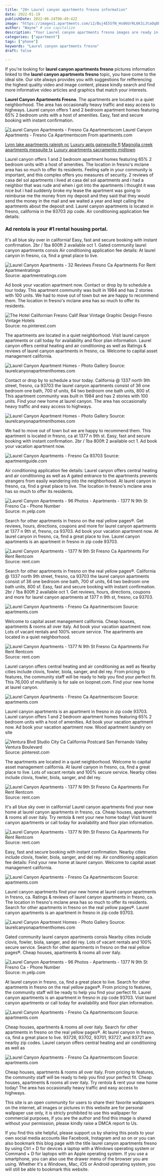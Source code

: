 ```yaml
---
title: "28+ Laurel canyon apartments fresno information"
date: 2022-01-19
publishDate: 2022-06-24T06:49:42Z
image: "https://images1.apartments.com/i2/Buj4E5SfN_Hs06UrRL6K3iJtaOq8bhx0Tw_Ad6-bBas/117/laurel-canyon-apartments-fresno-ca-entrance.jpg"
author: "Wayne" # use capitalize
description: "Your Laurel canyon apartments fresno images are ready in this website. Laurel canyon apartments fresno are a topic that is being searched for and liked by netizens now. You can Get the Laurel canyon apartments fresno files here. Download all royalty-free images."
categories: ["apartment"]
tags: ["phone"]
keywords: "Laurel canyon apartments fresno"
draft: false

---
```


If you're looking for **laurel canyon apartments fresno** pictures information linked to the **laurel canyon apartments fresno** topic, you have come to the ideal  site.  Our site always  provides you with  suggestions  for refferencing  the highest  quality video and image  content, please kindly search and find more informative video articles and graphics  that match your interests.

**Laurel Canyon Apartments Fresno**. The apartments are located in a quiet neighborhood. The area has occasionally heavy traffic and easy access to highways. Laurel canyon offers 1 and 2 bedroom apartment homes featuring 65% 2 bedroom units with a host of amenities. Easy, fast and secure booking with instant confirmation.

![Laurel Canyon Apartments - Fresno Ca Apartmentscom](https://images1.apartments.com/i2/ZcFLBwjc7nLF1J2oq0zmwarDrit14_XrAxXOHccysIw/117/laurel-canyon-apartments-fresno-ca-building-photo.jpg "Laurel Canyon Apartments - Fresno Ca Apartmentscom")
Laurel Canyon Apartments - Fresno Ca Apartmentscom From apartments.com

[Lynn lake apartments raleigh nc](/lynn-lake-apartments-raleigh-nc/)
[Luxury apts gainesville fl](/luxury-apts-gainesville-fl/)
[Magnolia creek apartments mesquite tx](/magnolia-creek-apartments-mesquite-tx/)
[Luxury apartments sacramento midtown](/luxury-apartments-sacramento-midtown/)

Laurel canyon offers 1 and 2 bedroom apartment homes featuring 65% 2 bedroom units with a host of amenities. The location in fresno&#039;s mclane area has so much to offer its residents. Feeling safe in your community is important, and this complex offers you measures of security. 2 reviews of casa del sol apartments i lived at casa del sol apartments and i had a neighbor that was rude and when i got into the apartments i thought it was nice but i had suddenly broke my lease the apartment was going to reimburse me the money from my deposit and they said that they would send the money in the mail and we waited a year and kept calling the apartments about the deposit and. Laurel canyon apartments is located in fresno, california in the 93703 zip code. Air conditioning application fee details:

### Ad rentola is your #1 rental housing portal.

It&#039;s all blue sky over in california! Easy, fast and secure booking with instant confirmation. 2br / 1ba 800ft 2 available oct 1. Gated community laurel canyon apartments consis Air conditioning application fee details: At laurel canyon in fresno, ca, find a great place to live.


![Laurel Canyon Apartments - 32 Reviews Fresno Ca Apartments For Rent Apartmentratings](https://maps.internetbrands.com/world_tiles/16/10966/25563.png "Laurel Canyon Apartments - 32 Reviews Fresno Ca Apartments For Rent Apartmentratings")
Source: apartmentratings.com

Ad book your vacation apartment now. Contact or drop by to schedule a tour today. This apartment community was built in 1984 and has 2 stories with 100 units. We had to move out of town but we are happy to recommend them. The location in fresno&#039;s mclane area has so much to offer its residents.

![The Hotel Californian Fresno Calif Rear Vintage Graphic Design Fresno Vintage Hotels](https://i.pinimg.com/originals/53/90/a9/5390a98b99f61e7d10c7db9929ea35c3.jpg "The Hotel Californian Fresno Calif Rear Vintage Graphic Design Fresno Vintage Hotels")
Source: no.pinterest.com

The apartments are located in a quiet neighborhood. Visit laurel canyon apartments or call today for availability and floor plan information. Laurel canyon offers central heating and air conditioning as well as Ratings &amp; reviews of laurel canyon apartments in fresno, ca. Welcome to capital asset management california.

![Laurel Canyon Apartment Homes - Photo Gallery](https://media.apts247.info/76/7619a0afbc4d4409bdcbd52ad80a2c36/galleries/community/community/20210824-4981.jpg "Laurel Canyon Apartment Homes - Photo Gallery")
Source: laurelcanyonapartmenthomes.com

Contact or drop by to schedule a tour today. California @ 1337 north 9th street, fresno, ca 93703 the laurel canyon apartments consist of 36 one bedroom one bath, 700 sf units, 64 two bedroom one bath units, 800 sf. This apartment community was built in 1984 and has 2 stories with 100 units. Find your new home at laurel canyon. The area has occasionally heavy traffic and easy access to highways.

![Laurel Canyon Apartment Homes - Photo Gallery](https://media.apts247.info/76/7619a0afbc4d4409bdcbd52ad80a2c36/galleries/community/community/Pool_76-Mercantile-Way-%20Ladera-Ranch-CA_Laurel-Canyon_RPI_II-280972-10.jpg "Laurel Canyon Apartment Homes - Photo Gallery")
Source: laurelcanyonapartmenthomes.com

We had to move out of town but we are happy to recommend them. This apartment is located in fresno, ca at 1377 n 9th st. Easy, fast and secure booking with instant confirmation. 2br / 1ba 800ft 2 available oct 1. Ad book your vacation apartment now.

![Laurel Canyon Apartments - Fresno Ca 93703](https://rentpath-res.cloudinary.com/$img_current/t_3x2_jpg_xl/3601506b9318362e24eb409e1b8f62bb "Laurel Canyon Apartments - Fresno Ca 93703")
Source: apartmentguide.com

Air conditioning application fee details: Laurel canyon offers central heating and air conditioning as well as A gated entrance to the apartments prevents strangers from easily wandering into the neighborhood. At laurel canyon in fresno, ca, find a great place to live. The location in fresno&#039;s mclane area has so much to offer its residents.

![Laurel Canyon Apartments - 96 Photos - Apartments - 1377 N 9th St Fresno Ca - Phone Number](https://s3-media0.fl.yelpcdn.com/bphoto/PN7gW-_Up2uqMKa38t8pBA/348s.jpg "Laurel Canyon Apartments - 96 Photos - Apartments - 1377 N 9th St Fresno Ca - Phone Number")
Source: m.yelp.com

Search for other apartments in fresno on the real yellow pages®. Get reviews, hours, directions, coupons and more for laurel canyon apartments at 1377 n 9th st, fresno, ca 93703. Ad book your vacation apartment now. At laurel canyon in fresno, ca, find a great place to live. Laurel canyon apartments is an apartment in fresno in zip code 93703.

![Laurel Canyon Apartments - 1377 N 9th St Fresno Ca Apartments For Rent Rentcom](https://rentpath-res.cloudinary.com/$img_current/t_3x2_jpg_xl/t_unpaid/0fe9cc8d4db91394e7e4b28f7c0680b5 "Laurel Canyon Apartments - 1377 N 9th St Fresno Ca Apartments For Rent Rentcom")
Source: rent.com

Search for other apartments in fresno on the real yellow pages®. California @ 1337 north 9th street, fresno, ca 93703 the laurel canyon apartments consist of 36 one bedroom one bath, 700 sf units, 64 two bedroom one bath units, 800 sf. Easy, fast and secure booking with instant confirmation. 2br / 1ba 800ft 2 available oct 1. Get reviews, hours, directions, coupons and more for laurel canyon apartments at 1377 n 9th st, fresno, ca 93703.

![Laurel Canyon Apartments - Fresno Ca Apartmentscom](https://images1.apartments.com/i2/ZcFLBwjc7nLF1J2oq0zmwarDrit14_XrAxXOHccysIw/117/laurel-canyon-apartments-fresno-ca-building-photo.jpg "Laurel Canyon Apartments - Fresno Ca Apartmentscom")
Source: apartments.com

Welcome to capital asset management california. Cheap houses, apartments &amp; rooms all over italy. Ad book your vacation apartment now. Lots of vacant rentals and 100% secure service. The apartments are located in a quiet neighborhood.

![Laurel Canyon Apartments - 1377 N 9th St Fresno Ca Apartments For Rent Rentcom](https://rentpath-res.cloudinary.com/$img_current/t_3x2_jpg_xl/t_unpaid/22a4720a6d574dc39b9613cfcbf78b0b "Laurel Canyon Apartments - 1377 N 9th St Fresno Ca Apartments For Rent Rentcom")
Source: rent.com

Laurel canyon offers central heating and air conditioning as well as Nearby cities include clovis, fowler, biola, sanger, and del rey. From pricing to features, the community staff will be ready to help you find your perfect fit. This 76,000 sf multifamily is for sale on loopnet.com. Find your new home at laurel canyon.

![Laurel Canyon Apartments - Fresno Ca Apartmentscom](https://images1.apartments.com/i2/brJqE5JEy7al9NrJhn1wcDHf-ITMKhCbXi1pxLxlSmo/111/laurel-canyon-apartments-fresno-ca-primary-photo.jpg "Laurel Canyon Apartments - Fresno Ca Apartmentscom")
Source: apartments.com

Laurel canyon apartments is an apartment in fresno in zip code 93703. Laurel canyon offers 1 and 2 bedroom apartment homes featuring 65% 2 bedroom units with a host of amenities. Ad book your vacation apartment now. Ad book your vacation apartment now. Wood apartment laundry on site

![Ventura Blvd Studio City Ca California Postcard San Fernando Valley Ventura Boulevard](https://i.pinimg.com/originals/27/58/2d/27582db1f727a2bbe96c59b0ef106d94.jpg "Ventura Blvd Studio City Ca California Postcard San Fernando Valley Ventura Boulevard")
Source: pinterest.com

The apartments are located in a quiet neighborhood. Welcome to capital asset management california. At laurel canyon in fresno, ca, find a great place to live. Lots of vacant rentals and 100% secure service. Nearby cities include clovis, fowler, biola, sanger, and del rey.

![Laurel Canyon Apartments - 1377 N 9th St Fresno Ca Apartments For Rent Rentcom](https://rentpath-res.cloudinary.com/$img_current/t_3x2_jpg_xl/t_unpaid/331662ba268b2e76ff9091898276064a "Laurel Canyon Apartments - 1377 N 9th St Fresno Ca Apartments For Rent Rentcom")
Source: rent.com

It&#039;s all blue sky over in california! Laurel canyon apartments find your new home at laurel canyon apartments in fresno, ca. Cheap houses, apartments &amp; rooms all over italy. Try rentola &amp; rent your new home today! Visit laurel canyon apartments or call today for availability and floor plan information.

![Laurel Canyon Apartments - 1377 N 9th St Fresno Ca Apartments For Rent Rentcom](https://rentpath-res.cloudinary.com/$img_current/t_3x2_jpg_xl/t_unpaid/e786d8789c6f80d3aebb11a66411a0b5 "Laurel Canyon Apartments - 1377 N 9th St Fresno Ca Apartments For Rent Rentcom")
Source: rent.com

Easy, fast and secure booking with instant confirmation. Nearby cities include clovis, fowler, biola, sanger, and del rey. Air conditioning application fee details: Find your new home at laurel canyon. Welcome to capital asset management california.

![Laurel Canyon Apartments - Fresno Ca Apartmentscom](https://images1.apartments.com/i2/ul0gH70EFKLDkMo8jaZhwpqWysF1gYz6_QpflNT9bYc/117/laurel-canyon-apartments-fresno-ca-building.jpg "Laurel Canyon Apartments - Fresno Ca Apartmentscom")
Source: apartments.com

Laurel canyon apartments find your new home at laurel canyon apartments in fresno, ca. Ratings &amp; reviews of laurel canyon apartments in fresno, ca. The location in fresno&#039;s mclane area has so much to offer its residents. Search for other apartments in fresno on the real yellow pages®. Laurel canyon apartments is an apartment in fresno in zip code 93703.

![Laurel Canyon Apartment Homes - Photo Gallery](https://media.apts247.info/76/7619a0afbc4d4409bdcbd52ad80a2c36/galleries/community/community/Front-of-Community_76-Mercantile-Way-%20Ladera-Ranch-CA_Laurel-Canyon_RPI_II-280972-16_1.jpg "Laurel Canyon Apartment Homes - Photo Gallery")
Source: laurelcanyonapartmenthomes.com

Gated community laurel canyon apartments consis Nearby cities include clovis, fowler, biola, sanger, and del rey. Lots of vacant rentals and 100% secure service. Search for other apartments in fresno on the real yellow pages®. Cheap houses, apartments &amp; rooms all over italy.

![Laurel Canyon Apartments - 96 Photos - Apartments - 1377 N 9th St Fresno Ca - Phone Number](https://s3-media0.fl.yelpcdn.com/bphoto/TT4FfyWpG4rxQxGJOXBd4w/348s.jpg "Laurel Canyon Apartments - 96 Photos - Apartments - 1377 N 9th St Fresno Ca - Phone Number")
Source: m.yelp.com

At laurel canyon in fresno, ca, find a great place to live. Search for other apartments in fresno on the real yellow pages®. From pricing to features, the community staff will be ready to help you find your perfect fit. Laurel canyon apartments is an apartment in fresno in zip code 93703. Visit laurel canyon apartments or call today for availability and floor plan information.

![Laurel Canyon Apartments - Fresno Ca Apartmentscom](https://images1.apartments.com/i2/Bx7HmhbrCsqbMTGPNHm4T-f2ik2F7cgk97-GmnSgucw/117/laurel-canyon-apartments-fresno-ca-aerial-photo.jpg "Laurel Canyon Apartments - Fresno Ca Apartmentscom")
Source: apartments.com

Cheap houses, apartments &amp; rooms all over italy. Search for other apartments in fresno on the real yellow pages®. At laurel canyon in fresno, ca, find a great place to live. 93726, 93702, 93701, 93727, and 93721 are nearby zip codes. Laurel canyon offers central heating and air conditioning as well as

![Laurel Canyon Apartments - Fresno Ca Apartmentscom](https://images1.apartments.com/i2/Buj4E5SfN_Hs06UrRL6K3iJtaOq8bhx0Tw_Ad6-bBas/117/laurel-canyon-apartments-fresno-ca-entrance.jpg "Laurel Canyon Apartments - Fresno Ca Apartmentscom")
Source: apartments.com

Cheap houses, apartments &amp; rooms all over italy. From pricing to features, the community staff will be ready to help you find your perfect fit. Cheap houses, apartments &amp; rooms all over italy. Try rentola &amp; rent your new home today! The area has occasionally heavy traffic and easy access to highways.

This site is an open community for users to share their favorite wallpapers on the internet, all images or pictures in this website are for personal wallpaper use only, it is stricly prohibited to use this wallpaper for commercial purposes, if you are the author and find this image is shared without your permission, please kindly raise a DMCA report to Us.

If you find this site helpful, please support us by sharing this posts to your own social media accounts like Facebook, Instagram and so on or you can also bookmark this blog page with the title laurel canyon apartments fresno by using Ctrl + D for devices a laptop with a Windows operating system or Command + D for laptops with an Apple operating system. If you use a smartphone, you can also use the drawer menu of the browser you are using. Whether it's a Windows, Mac, iOS or Android operating system, you will still be able to bookmark this website.

